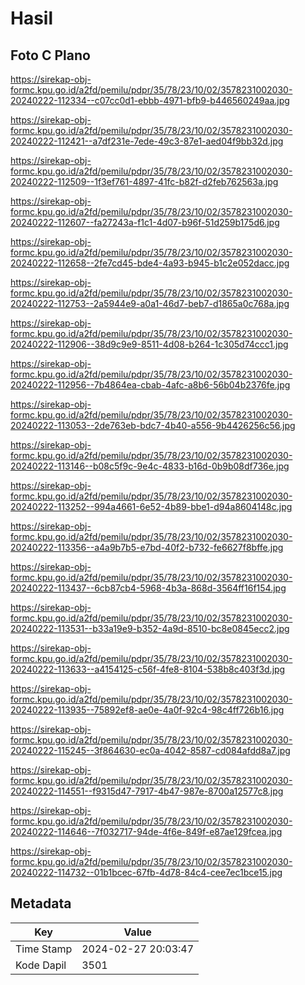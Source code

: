 # Hasil

## Foto C Plano

https://sirekap-obj-formc.kpu.go.id/a2fd/pemilu/pdpr/35/78/23/10/02/3578231002030-20240222-112334--c07cc0d1-ebbb-4971-bfb9-b446560249aa.jpg

https://sirekap-obj-formc.kpu.go.id/a2fd/pemilu/pdpr/35/78/23/10/02/3578231002030-20240222-112421--a7df231e-7ede-49c3-87e1-aed04f9bb32d.jpg

https://sirekap-obj-formc.kpu.go.id/a2fd/pemilu/pdpr/35/78/23/10/02/3578231002030-20240222-112509--1f3ef761-4897-41fc-b82f-d2feb762563a.jpg

https://sirekap-obj-formc.kpu.go.id/a2fd/pemilu/pdpr/35/78/23/10/02/3578231002030-20240222-112607--fa27243a-f1c1-4d07-b96f-51d259b175d6.jpg

https://sirekap-obj-formc.kpu.go.id/a2fd/pemilu/pdpr/35/78/23/10/02/3578231002030-20240222-112658--2fe7cd45-bde4-4a93-b945-b1c2e052dacc.jpg

https://sirekap-obj-formc.kpu.go.id/a2fd/pemilu/pdpr/35/78/23/10/02/3578231002030-20240222-112753--2a5944e9-a0a1-46d7-beb7-d1865a0c768a.jpg

https://sirekap-obj-formc.kpu.go.id/a2fd/pemilu/pdpr/35/78/23/10/02/3578231002030-20240222-112906--38d9c9e9-8511-4d08-b264-1c305d74ccc1.jpg

https://sirekap-obj-formc.kpu.go.id/a2fd/pemilu/pdpr/35/78/23/10/02/3578231002030-20240222-112956--7b4864ea-cbab-4afc-a8b6-56b04b2376fe.jpg

https://sirekap-obj-formc.kpu.go.id/a2fd/pemilu/pdpr/35/78/23/10/02/3578231002030-20240222-113053--2de763eb-bdc7-4b40-a556-9b4426256c56.jpg

https://sirekap-obj-formc.kpu.go.id/a2fd/pemilu/pdpr/35/78/23/10/02/3578231002030-20240222-113146--b08c5f9c-9e4c-4833-b16d-0b9b08df736e.jpg

https://sirekap-obj-formc.kpu.go.id/a2fd/pemilu/pdpr/35/78/23/10/02/3578231002030-20240222-113252--994a4661-6e52-4b89-bbe1-d94a8604148c.jpg

https://sirekap-obj-formc.kpu.go.id/a2fd/pemilu/pdpr/35/78/23/10/02/3578231002030-20240222-113356--a4a9b7b5-e7bd-40f2-b732-fe6627f8bffe.jpg

https://sirekap-obj-formc.kpu.go.id/a2fd/pemilu/pdpr/35/78/23/10/02/3578231002030-20240222-113437--6cb87cb4-5968-4b3a-868d-3564ff16f154.jpg

https://sirekap-obj-formc.kpu.go.id/a2fd/pemilu/pdpr/35/78/23/10/02/3578231002030-20240222-113531--b33a19e9-b352-4a9d-8510-bc8e0845ecc2.jpg

https://sirekap-obj-formc.kpu.go.id/a2fd/pemilu/pdpr/35/78/23/10/02/3578231002030-20240222-113633--a4154125-c56f-4fe8-8104-538b8c403f3d.jpg

https://sirekap-obj-formc.kpu.go.id/a2fd/pemilu/pdpr/35/78/23/10/02/3578231002030-20240222-113935--75892ef8-ae0e-4a0f-92c4-98c4ff726b16.jpg

https://sirekap-obj-formc.kpu.go.id/a2fd/pemilu/pdpr/35/78/23/10/02/3578231002030-20240222-115245--3f864630-ec0a-4042-8587-cd084afdd8a7.jpg

https://sirekap-obj-formc.kpu.go.id/a2fd/pemilu/pdpr/35/78/23/10/02/3578231002030-20240222-114551--f9315d47-7917-4b47-987e-8700a12577c8.jpg

https://sirekap-obj-formc.kpu.go.id/a2fd/pemilu/pdpr/35/78/23/10/02/3578231002030-20240222-114646--7f032717-94de-4f6e-849f-e87ae129fcea.jpg

https://sirekap-obj-formc.kpu.go.id/a2fd/pemilu/pdpr/35/78/23/10/02/3578231002030-20240222-114732--01b1bcec-67fb-4d78-84c4-cee7ec1bce15.jpg


## Metadata

| Key        | Value               |
| ---------- | ------------------- |
| Time Stamp | 2024-02-27 20:03:47 |
| Kode Dapil | 3501                |



